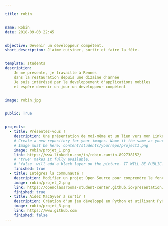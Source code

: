 ```yaml
---

title: robin


name: Robin
date: 2018-09-03 22:45


objective: Devenir un développeur compétent.
short_description: J'aime cuisiner, sortir et faire la fête.


template: students
description:
    Je me présente, je travaille à Rennes
    dans la restauration depuis une dizaine d'année
    Je suis intéréssé par le developpement d'applications mobiles
    et espère devenir un jour un developpeur compétent


image: robin.jpg


public: True


projects:
  - title: Présentez-vous !
    description: Une présentation de moi-même et un lien vers mon LinkedIn.
    # Create a new repository for your images. Name it the same as your nickname and profile picture.
    # Image must be here: content/students/yourrepo/project1.png
    image: robin/projet_1.png
    link: https://www.linkedin.com/in/robin-cantin-892738152/
    # 'true' makes it fully available.
    # 'false' will add a black layer on the picture. IT WILL BE PUBLIC!
    finished: true
  - title: Intégrez la communauté !
    description: Modifier un projet Open Source pour comprendre le fonctionnement de Git, de Github et des pull requests. 
    image: robin/projet_2.png
    link: https://openclassrooms-student-center.github.io/presentation/students/ratus.html
    finished: true
  - title: Aidez MacGyver à sortir !
    description: Création d'un jeu développé en Python et utilisant PyGame.
    image: robin/projet_3.png
    link: https://www.github.com
    finished: false
---
```

